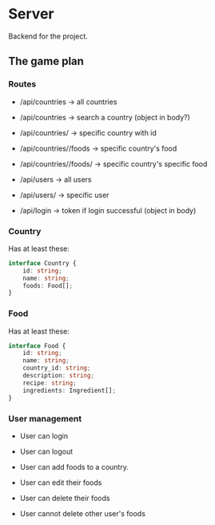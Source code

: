 # Server

Backend for the project.


## The game plan
### Routes
* /api/countries            -> all countries
* /api/countries            -> search a country (object in body?)

* /api/countries/<id>       -> specific country with id
* /api/countries/<id>/foods -> specific country's food
* /api/countries/<id>/foods/<id> -> specific country's specific food


* /api/users                -> all users
* /api/users/<id>           -> specific user
* /api/login                -> token if login successful (object in body)


### Country
Has at least these:
```typescript
interface Country {
    id: string;
    name: string;
    foods: Food[];
}
```

### Food
Has at least these:
```typescript
interface Food {
    id: string;
    name: string;
    country_id: string;
    description: string;
    recipe: string;
    ingredients: Ingredient[];
}
```

### User management
* User can login
* User can logout

* User can add foods to a country.
* User can edit their foods
* User can delete their foods
* User cannot delete other user's foods
